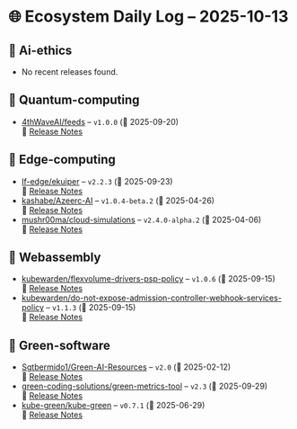 # 🌐 Ecosystem Daily Log – 2025-10-13

## 🔹 Ai-ethics
- No recent releases found.

## 🔹 Quantum-computing
- [4thWaveAI/feeds](https://github.com/4thWaveAI/feeds/releases/tag/v1.0.0) – `v1.0.0` (📅 2025-09-20)  
  🔗 [Release Notes](https://github.com/4thWaveAI/feeds/releases/tag/v1.0.0)

## 🔹 Edge-computing
- [lf-edge/ekuiper](https://github.com/lf-edge/ekuiper/releases/tag/v2.2.3) – `v2.2.3` (📅 2025-09-23)  
  🔗 [Release Notes](https://github.com/lf-edge/ekuiper/releases/tag/v2.2.3)
- [kashabe/Azeerc-AI](https://github.com/kashabe/Azeerc-AI/releases/tag/v1.0.4-beta.2) – `v1.0.4-beta.2` (📅 2025-04-26)  
  🔗 [Release Notes](https://github.com/kashabe/Azeerc-AI/releases/tag/v1.0.4-beta.2)
- [mushr00ma/cloud-simulations](https://github.com/mushr00ma/cloud-simulations/releases/tag/v2.4.0-alpha.2) – `v2.4.0-alpha.2` (📅 2025-04-06)  
  🔗 [Release Notes](https://github.com/mushr00ma/cloud-simulations/releases/tag/v2.4.0-alpha.2)

## 🔹 Webassembly
- [kubewarden/flexvolume-drivers-psp-policy](https://github.com/kubewarden/flexvolume-drivers-psp-policy/releases/tag/v1.0.6) – `v1.0.6` (📅 2025-09-15)  
  🔗 [Release Notes](https://github.com/kubewarden/flexvolume-drivers-psp-policy/releases/tag/v1.0.6)
- [kubewarden/do-not-expose-admission-controller-webhook-services-policy](https://github.com/kubewarden/do-not-expose-admission-controller-webhook-services-policy/releases/tag/v1.1.3) – `v1.1.3` (📅 2025-09-15)  
  🔗 [Release Notes](https://github.com/kubewarden/do-not-expose-admission-controller-webhook-services-policy/releases/tag/v1.1.3)

## 🔹 Green-software
- [Sgtbermido1/Green-AI-Resources](https://github.com/Sgtbermido1/Green-AI-Resources/releases/tag/v2.0) – `v2.0` (📅 2025-02-12)  
  🔗 [Release Notes](https://github.com/Sgtbermido1/Green-AI-Resources/releases/tag/v2.0)
- [green-coding-solutions/green-metrics-tool](https://github.com/green-coding-solutions/green-metrics-tool/releases/tag/v2.3) – `v2.3` (📅 2025-09-29)  
  🔗 [Release Notes](https://github.com/green-coding-solutions/green-metrics-tool/releases/tag/v2.3)
- [kube-green/kube-green](https://github.com/kube-green/kube-green/releases/tag/v0.7.1) – `v0.7.1` (📅 2025-06-29)  
  🔗 [Release Notes](https://github.com/kube-green/kube-green/releases/tag/v0.7.1)
